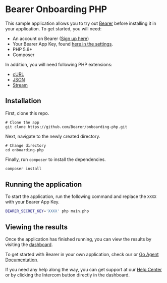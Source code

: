 # Bearer Onboarding PHP

This sample application allows you to try out [Bearer](https://bearer.sh) before installing it in your application. To get started, you will need:

- An account on Bearer ([Sign up here](http://app.bearer.sh/signup))
- Your Bearer App Key, found [here in the settings](https://app.bearer.sh/settings/general).
- PHP 5.6+
- Composer

In addition, you will need following PHP extensions:
- [cURL](https://www.php.net/manual/en/book.curl.php)
- [JSON](https://www.php.net/book.json)
- [Stream](https://www.php.net/manual/en/intro.stream.php)

## Installation

First, clone this repo.

```shell
# Clone the app
git clone https://github.com/Bearer/onboarding-php.git
```

Next, navigate to the newly created directory.

```shell
# Change directory
cd onboarding-php
```

Finally, run `composer` to install the dependencies.

```bash
composer install
```

## Running the application

To start the application, run the following command and replace the `XXXX` with your Bearer App Key.

```bash
BEARER_SECRET_KEY='XXXX' php main.php
```

## Viewing the results

Once the application has finished running, you can view the results by visiting the [dashboard](https://app.bearer.sh).

To get started with Bearer in your own application, check our or [Go Agent Documentation](https://go.docs.bearer.sh/).

If you need any help along the way, you can get support at our [Help Center](https://support.bearer.sh) or by clicking the Intercom button directly in the dashboard.
